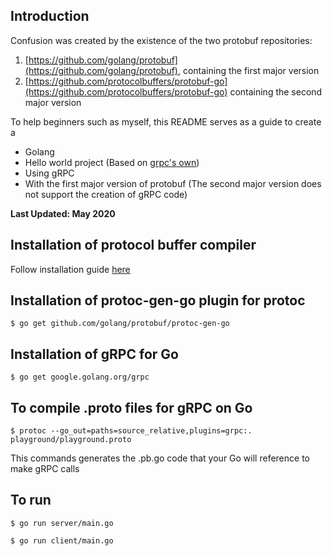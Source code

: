 ## Introduction

Confusion was created by the existence of the two protobuf repositories:

1. [https://github.com/golang/protobuf](https://github.com/golang/protobuf), containing the first major version
1. [https://github.com/protocolbuffers/protobuf-go](https://github.com/protocolbuffers/protobuf-go) containing the second major version

To help beginners such as myself, this README serves as a guide to create a

- Golang
- Hello world project (Based on [grpc's own](https://github.com/grpc/grpc-go/tree/master/examples/helloworld))
- Using gRPC
- With the first major version of protobuf (The second major version does not support the creation of gRPC code)

**Last Updated: May 2020**

## Installation of protocol buffer compiler

Follow installation guide [here](https://grpc.io/docs/protoc-installation/)

## Installation of protoc-gen-go plugin for protoc

`$ go get github.com/golang/protobuf/protoc-gen-go`

## Installation of gRPC for Go

`$ go get google.golang.org/grpc`

## To compile .proto files for gRPC on Go

`$ protoc --go_out=paths=source_relative,plugins=grpc:. playground/playground.proto`

This commands generates the .pb.go code that your Go will reference to make gRPC calls

## To run

```
$ go run server/main.go

$ go run client/main.go
```
